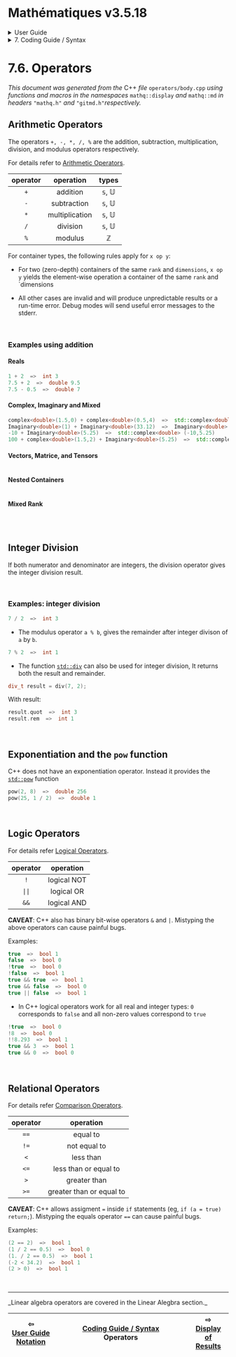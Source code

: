 # Mathématiques v3.5.18


<details>

<summary>User Guide</summary>

1. [About](../../about/README.md)<br>
2. [License](../../license/README.md)<br>
3. [Release Notes](../../release-notes/README.md)<br>
4. [Installation](../../installation/README.md)<br>
5. [Makefile / Using Mathématiques](../../using-mathematiques/README.md)<br>
6. [Code Examples](../../examples/README.md)<br>
7. _Coding Guide / Syntax_ <br>
8. [Benchmarks](../../benchmarks/README.md)<br>
9. [Tests](../../test/README.md)<br>
10. [New Feature Plans](../../feature-schedule/README.md)<br>
11. [Developer Guide](../../developer-guide/README.md)<br>


</details>



<details>

<summary>7. Coding Guide / Syntax</summary>

7.1. [Scalar Math: real, imaginary, complex, and quaternions](../scalar/README.md)<br>
7.2. [Vectors](../vector/README.md)<br>
7.3. [Matrices](../matrix/README.md)<br>
7.4. [Tensors](../tensor/README.md)<br>
7.5. [User Guide Notation](../notation/README.md)<br>
7.6. _Operators_ <br>
7.7. [Display of Results](../display/README.md)<br>
7.8. [Linear Algebra](../linear-algebra/README.md)<br>
7.9. [FILE I/O](../file-io/README.md)<br>
7.10. [Debug Modes](../debug/README.md)<br>


</details>



# 7.6. Operators

_This document was generated from the_ C++ _file_ `operators/body.cpp` _using functions and macros in the namespaces_ `mathq::display` _and_ `mathq::md` _in headers_ `"mathq.h"` _and_ `"gitmd.h"`_respectively._ 

## Arithmetic Operators
The operators `+, -, *, /, %` are the addition, subtraction, multiplication, division, and modulus operators respectively.

For details refer to [Arithmetic Operators](https://en.cppreference.com/w/cpp/language/operator_arithmetic).


| operator | operation | types | 
| :---: | :---: | :---: | 
| `+` | addition | 𝕤, 𝕌 | 
| `-` | subtraction | 𝕤, 𝕌 | 
| `*` | multiplication | 𝕤, 𝕌 | 
| `/` | division | 𝕤, 𝕌 | 
| `%` | modulus | ℤ | 

For container types, the following rules apply for `x op y`:

* For two (zero-depth) containers of the same `rank` and `dimensions`, `x op y` yields the element-wise operation a container of the same `rank` and `dimensions

* All other cases are invalid and will produce unpredictable results or a run-time error. Debug modes will send useful error messages to the stderr.


<br>

### Examples using addition
#### Reals

```C++
1 + 2  =>  int 3
7.5 + 2  =>  double 9.5
7.5 - 0.5  =>  double 7
```

#### Complex, Imaginary and Mixed

```C++
complex<double>(1.5,0) + complex<double>(0.5,4)  =>  std::complex<double> (2,4)
Imaginary<double>(1) + Imaginary<double>(33.12)  =>  Imaginary<double> 34.12i
-10 + Imaginary<double>(5.25)  =>  std::complex<double> (-10,5.25)
100 + complex<double>(1.5,2) + Imaginary<double>(5.25)  =>  std::complex<double> (101.5,7.25)
```

#### Vectors, Matrice, and Tensors

```C++
```

#### Nested Containers

```C++
```

#### Mixed Rank

```C++
```


<br>

## Integer Division
If both numerator and denominator are integers, the division operator gives the integer division result.


<br>

### Examples: integer division
```C++
7 / 2  =>  int 3
```
* The modulus operator `a % b`, gives the remainder after integer divison of `a` by `b`.

```C++
7 % 2  =>  int 1
```
* The function [`std::div`](https://en.cppreference.com/w/cpp/numeric/math/div) can also be used for integer division, It returns both the result and remainder.

```C++
div_t result = div(7, 2);
```
With result:

```C++
result.quot  =>  int 3
result.rem  =>  int 1
```

<br>

## Exponentiation and the `pow` function
C++ does not have an exponentiation operator.  Instead it provides the [`std::pow`](https://en.cppreference.com/w/cpp/numeric/math/div) function
```C++
pow(2, 8)  =>  double 256
pow(25, 1 / 2)  =>  double 1
```

<br>

## Logic Operators
For details refer [Logical Operators](https://en.cppreference.com/w/c/language/operator_logical).


| operator | operation | 
| :---: | :---: | 
| `!` | logical NOT | 
| `\|\|` | logical OR | 
| `&&` | logical AND | 

**CAVEAT**: C++ also has binary bit-wise operators `&` and `|`.  Mistyping the above operators can cause painful bugs. 


Examples:

```C++
true  =>  bool 1
false  =>  bool 0
!true  =>  bool 0
!false  =>  bool 1
true && true  =>  bool 1
true && false  =>  bool 0
true || false  =>  bool 1
```
* In C++ logical operators work for all real and integer types: `0` corresponds to `false` and all non-zero values correspond to `true`

```C++
!true  =>  bool 0
!8  =>  bool 0
!!8.293  =>  bool 1
true && 3  =>  bool 1
true && 0  =>  bool 0
```

<br>

## Relational Operators
For details refer [Comparison Operators](https://en.cppreference.com/w/c/language/operator_comparison).


| operator | operation | 
| :---: | :---: | 
| `==` | equal to | 
| `!=` | not equal to | 
| `<` | less than | 
| `<=` | less than or equal to | 
| `>` | greater than | 
| `>=` | greater than or equal to | 

**CAVEAT**: C++ allows assigment `=` inside `if` statements (eg, `if (a = true) return;`).  Mistyping the equals operator `==` can cause painful bugs. 


Examples:

```C++
(2 == 2)  =>  bool 1
(1 / 2 == 0.5)  =>  bool 0
(1. / 2 == 0.5)  =>  bool 1
(-2 < 34.2)  =>  bool 1
(2 > 0)  =>  bool 1
```

<br>

<hr>
_Linear algebra operators are covered in the Linear Alegbra section._


| ⇦ <br />[User Guide Notation](../notation/README.md)  | [Coding Guide / Syntax](../README.md)<br />Operators<br /><img width=1000/> | ⇨ <br />[Display of Results](../display/README.md)   |
| ------------ | :-------------------------------: | ------------ |

